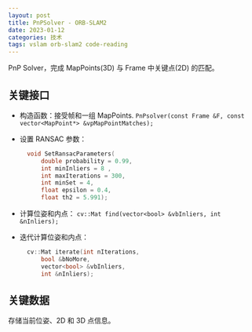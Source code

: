```yaml
---
layout: post
title: PnPSolver - ORB-SLAM2
date: 2023-01-12
categories: 技术
tags: vslam orb-slam2 code-reading
---
```


PnP Solver，完成 MapPoints(3D) 与 Frame 中关键点(2D) 的匹配。

## 关键接口

- 构造函数：接受帧和一组 MapPoints.
  `PnPsolver(const Frame &F, const vector<MapPoint*> &vpMapPointMatches);`

- 设置 RANSAC 参数：
  ```cpp
    void SetRansacParameters(
        double probability = 0.99, 
        int minInliers = 8 , 
        int maxIterations = 300, 
        int minSet = 4, 
        float epsilon = 0.4,
        float th2 = 5.991);
  ```

- 计算位姿和内点：
  `cv::Mat find(vector<bool> &vbInliers, int &nInliers);`

- 迭代计算位姿和内点：
  ```cpp
    cv::Mat iterate(int nIterations, 
        bool &bNoMore, 
        vector<bool> &vbInliers, 
        int &nInliers);
  ```

## 关键数据

存储当前位姿、2D 和 3D 点信息。
